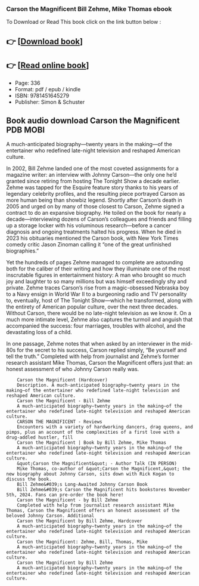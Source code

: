 ### Carson the Magnificent Bill Zehme, Mike Thomas ebook

To Download or Read This book click on the link button below :

## 👉  [**[Download book](http://ebooksharez.info/download.php?group=book&from=github.com&id=721093&lnk=1079 "Download book")**]

## 👉  [**[Read online book](http://ebooksharez.info/download.php?group=book&from=github.com&id=721093&lnk=1079 "Read online book")**]


* Page: 336
* Format: pdf / epub / kindle
* ISBN: 9781451645279
* Publisher: Simon &amp; Schuster



## Book audio download Carson the Magnificent PDB MOBI



A much-anticipated biography—twenty years in the making—of the entertainer who redefined late-night television and reshaped American culture.
 
 In 2002, Bill Zehme landed one of the most coveted assignments for a magazine writer: an interview with Johnny Carson—the only one he’d granted since retiring from hosting The Tonight Show a decade earlier. Zehme was tapped for the Esquire feature story thanks to his years of legendary celebrity profiles, and the resulting piece portrayed Carson as more human being than showbiz legend. Shortly after Carson’s death in 2005 and urged on by many of those closest to Carson, Zehme signed a contract to do an expansive biography. He toiled on the book for nearly a decade—interviewing dozens of Carson’s colleagues and friends and filling up a storage locker with his voluminous research—before a cancer diagnosis and ongoing treatments halted his progress. When he died in 2023 his obituaries mentioned the Carson book, with New York Times comedy critic Jason Zinoman calling it “one of the great unfinished biographies.”
 
 Yet the hundreds of pages Zehme managed to complete are astounding both for the caliber of their writing and how they illuminate one of the most inscrutable figures in entertainment history: A man who brought so much joy and laughter to so many millions but was himself exceedingly shy and private. Zehme traces Carson’s rise from a magic-obsessed Nebraska boy to a Navy ensign in World War II to a burgeoning radio and TV personality to, eventually, host of The Tonight Show—which he transformed, along with the entirety of American popular culture, over the next three decades. Without Carson, there would be no late-night television as we know it. On a much more intimate level, Zehme also captures the turmoil and anguish that accompanied the success: four marriages, troubles with alcohol, and the devastating loss of a child.
 
 In one passage, Zehme notes that when asked by an interviewer in the mid-80s for the secret to his success, Carson replied simply, “Be yourself and tell the truth.” Completed with help from journalist and Zehme’s former research assistant Mike Thomas, Carson the Magnificent offers just that: an honest assessment of who Johnny Carson really was.


        Carson the Magnificent (Hardcover)
        Description. A much-anticipated biography—twenty years in the making—of the entertainer who redefined late-night television and reshaped American culture.
        Carson the Magnificent - Bill Zehme
        A much-anticipated biography—twenty years in the making—of the entertainer who redefined late-night television and reshaped American culture.
        CARSON THE MAGNIFICENT - Reviews
        Encounters with a variety of hardworking dancers, drag queens, and pimps, plus an account of the complexities of a first love with a drug-addled hustler, fill 
        Carson the Magnificent | Book by Bill Zehme, Mike Thomas
        A much-anticipated biography—twenty years in the making—of the entertainer who redefined late-night television and reshaped American culture.
        &quot;Carson the Magnificent&quot; - Author Talk (IN PERSON)
        Mike Thomas, co-author of &quot;Carson the Magnificent,&quot; the new biography about Johnny Carson, sits down with Rick Kogan to discuss the book.
        Bill Zehme&#039;s Long-Awaited Johnny Carson Book
        Bill Zehme&#039;s Carson the Magnificent hits bookstores November 5th, 2024. Fans can pre-order the book here!
        Carson the Magnificent - by Bill Zehme
        Completed with help from journalist research assistant Mike Thomas, Carson the Magnificent offers an honest assessment of the beloved Johnny Carson. Additional 
        Carson the Magnificent by Bill Zehme, Hardcover
        A much-anticipated biography—twenty years in the making—of the entertainer who redefined late-night television and reshaped American culture.
        Carson the Magnificent: Zehme, Bill, Thomas, Mike
        A much-anticipated biography—twenty years in the making—of the entertainer who redefined late-night television and reshaped American culture.
        Carson the Magnificent by Bill Zehme
        A much-anticipated biography—twenty years in the making—of the entertainer who redefined late-night television and reshaped American culture.
    




